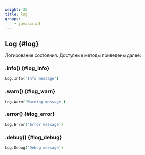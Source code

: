 ```yaml
---
weight: 35
title: log
groups:
    - javascript
---
```


## Log {#log}

Логирование состояния. Доступные методы приведены далее:

### .info() {#log_info}

```coffeescript
Log.Info('Info message')
```

### .warn() {#log_warn}

```coffeescript
Log.Warn('Warning message')
```

### .error() {#log_error}

```coffeescript
Log.Error('Error message')
```

### .debug() {#log_debug}

```coffeescript
Log.Debug('Debug message')
```
